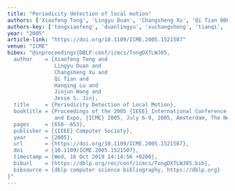 ```yaml
---
title: "Periodicity detection of local motion"
authors: ['Xiaofeng Tong', 'Lingyu Duan', 'Changsheng Xu', 'Qi Tian 0002', 'Hanqing Lu', 'Jinjun Wang', 'Jesse S. Jin']
authors-key: ['tongxiaofeng', 'duanlingyu', 'xuchangsheng', 'tianqi', 'luhanqing', 'wangjinjun', 's.jesse']
year: "2005"
article-link: "https://doi.org/10.1109/ICME.2005.1521507"
venue: "ICME"
bibex: "@inproceedings{DBLP:conf/icmcs/TongDXTLWJ05,
  author    = {Xiaofeng Tong and
               Lingyu Duan and
               Changsheng Xu and
               Qi Tian and
               Hanqing Lu and
               Jinjun Wang and
               Jesse S. Jin},
  title     = {Periodicity Detection of Local Motion},
  booktitle = {Proceedings of the 2005 {IEEE} International Conference on Multimedia
               and Expo, {ICME} 2005, July 6-9, 2005, Amsterdam, The Netherlands},
  pages     = {650--653},
  publisher = {{IEEE} Computer Society},
  year      = {2005},
  url       = {https://doi.org/10.1109/ICME.2005.1521507},
  doi       = {10.1109/ICME.2005.1521507},
  timestamp = {Wed, 16 Oct 2019 14:14:56 +0200},
  biburl    = {https://dblp.org/rec/conf/icmcs/TongDXTLWJ05.bib},
  bibsource = {dblp computer science bibliography, https://dblp.org}
}"
---
```

